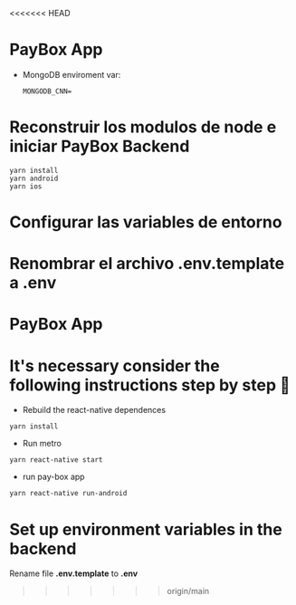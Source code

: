 <<<<<<< HEAD
# PayBox App

- MongoDB enviroment var:
  ```
  MONGODB_CNN=
  ```

# Reconstruir los modulos de node e iniciar PayBox Backend

```
yarn install
yarn android
yarn ios
```

# Configurar las variables de entorno

Renombrar el archivo **.env.template** a **.env**
=======
#  PayBox App


# It's necessary consider the following instructions step by step  👋

- Rebuild the react-native dependences 

```
yarn install
```
- Run metro
```
yarn react-native start
```
- run pay-box app  
```
yarn react-native run-android
```
# Set up environment variables in the backend

Rename file **.env.template** to **.env**
>>>>>>> origin/main
